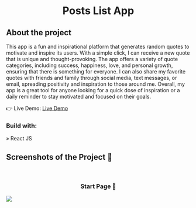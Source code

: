 <div align='center'>
  <h1>Posts List App</h1>
</div>

<h2>About the project</h2>

  <p>This app is a fun and inspirational platform that generates random quotes to motivate and inspire its users. With a simple click, I can receive a new quote that is unique and thought-provoking. The app offers a variety of quote categories, including success, happiness, love, and personal growth, ensuring that there is something for everyone. I can also share my favorite quotes with friends and family through social media, text messages, or email, spreading positivity and inspiration to those around me. Overall, my app is a great tool for anyone looking for a quick dose of inspiration or a daily reminder to stay motivated and focused on their goals.</p>

👉 Live Demo: <a href='*'>Live Demo</a>

<h3>Build with:</h3>

» React JS <br>

<h2>Screenshots of the Project 📸</h2>
<br>
<h3 align='center'>Start Page 🏡</h3>
 <img src='https://user-images.githubusercontent.com/90283311/236708571-f8fead3f-d5f5-4473-96c5-cfddaf0fcd79.png' />

